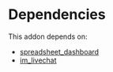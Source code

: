 # Dependencies

This addon depends on:

- [spreadsheet_dashboard](https://github.com/bringout/oca-ocb-report/tree/1fa5e9aba1b5bd77f5cd2aaa7f6c249351fee6c6/odoo-bringout-oca-ocb-spreadsheet_dashboard)
- [im_livechat](https://github.com/bringout/oca-ocb-mail/tree/4ece4b53301be495feccc3ec0a5f37b61ab120db/odoo-bringout-oca-ocb-im_livechat)
